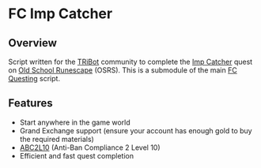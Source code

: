 # FC Imp Catcher

## Overview
Script written for the [TRiBot](https://tribot.org/forums/) community to complete the [Imp Catcher](http://oldschoolrunescape.wikia.com/wiki/Imp_Catcher) quest on
[Old School Runescape](https://oldschool.runescape.com/) (OSRS). This is a submodule of the main [FC Questing](https://github.com/fmorris2/fc-questing) script.

## Features
- Start anywhere in the game world
- Grand Exchange support (ensure your account has enough gold to buy the required materials)
- [ABC2L10](https://tribot.org/forums/topic/60719-tribot-release-9300_0-abc2/) (Anti-Ban Compliance 2 Level 10)
- Efficient and fast quest completion
